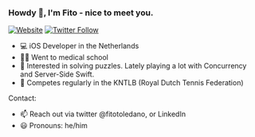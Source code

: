 ### Howdy 👋, I'm Fito - nice to meet you.

[![Website](https://img.shields.io/website?label=fitotoledano.com&style=for-the-badge&url=https%3A%2F%2Ffitotoledano.com)](https://fitotoledano.com/)
[![Twitter Follow](https://img.shields.io/twitter/follow/fitotoledano?color=1DA1F2&logo=twitter&style=for-the-badge)](https://twitter.com/intent/follow?original_referer=https%3A%2F%2Fgithub.com%2Fjlong5795&screen_name=fitotoledano)

- 💻 iOS Developer in the Netherlands
- 👨‍⚕️ Went to medical school
- 🌱 Interested in solving puzzles. Lately playing a lot with Concurrency and Server-Side Swift.
- 🎾 Competes regularly in the KNTLB (Royal Dutch Tennis Federation)

Contact:
- 📫 Reach out via twitter @fitotoledano, or LinkedIn
- 😃 Pronouns: he/him
